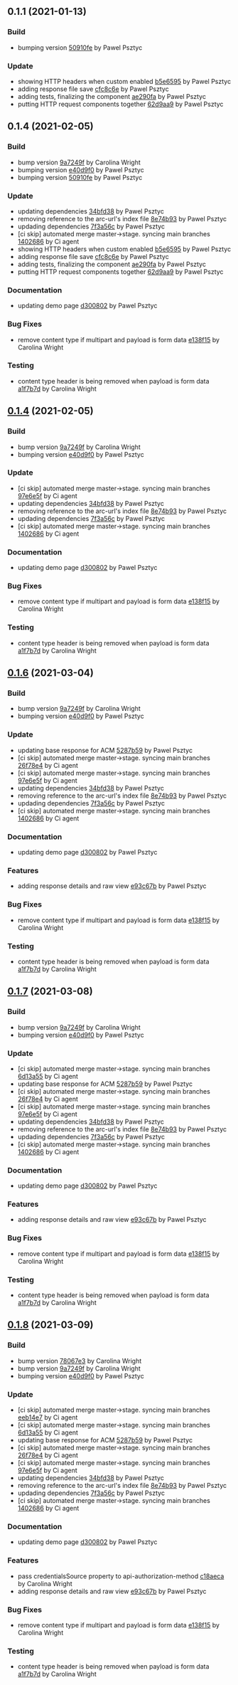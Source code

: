 <a name="0.1.1"></a>
## 0.1.1 (2021-01-13)

### Build

* bumping version [50910fe](https://github.com/advanced-rest-client/api-request/commit/50910fedaaf23d19786929519802e6fb5a57ce57) by Pawel Psztyc


### Update

* showing HTTP headers when custom enabled [b5e6595](https://github.com/advanced-rest-client/api-request/commit/b5e6595b2a3775aded947538afd15b20fcf7db9b) by Pawel Psztyc
* adding response file save [cfc8c6e](https://github.com/advanced-rest-client/api-request/commit/cfc8c6ee9b1ad592e28a053d0dc6072a81e2f659) by Pawel Psztyc
* adding tests, finalizing the component [ae290fa](https://github.com/advanced-rest-client/api-request/commit/ae290fa47c2b1828110f74e51028962672809150) by Pawel Psztyc
* putting HTTP request components together [62d9aa9](https://github.com/advanced-rest-client/api-request/commit/62d9aa96776340638faad6b87db3fcf6c9f435c1) by Pawel Psztyc


<a name="0.1.4"></a>
## 0.1.4 (2021-02-05)

### Build

* bump version [9a7249f](https://github.com/advanced-rest-client/api-request/commit/9a7249ff88722f098204c60d7e23bcb19809c24c) by Carolina Wright
* bumping version [e40d9f0](https://github.com/advanced-rest-client/api-request/commit/e40d9f0bcf29b10d248fcbfcd8fdecd8ead29a44) by Pawel Psztyc
* bumping version [50910fe](https://github.com/advanced-rest-client/api-request/commit/50910fedaaf23d19786929519802e6fb5a57ce57) by Pawel Psztyc


### Update

* updating dependencies [34bfd38](https://github.com/advanced-rest-client/api-request/commit/34bfd385c50deedd074c64d7904adee22d161b5f) by Pawel Psztyc
* removing reference to the arc-url's index file [8e74b93](https://github.com/advanced-rest-client/api-request/commit/8e74b9363903940e3a2398a5d14f6ab84a281cd3) by Pawel Psztyc
* updading dependencies [7f3a56c](https://github.com/advanced-rest-client/api-request/commit/7f3a56c18078233cb8d2d1100d7e4e160cd7f6b0) by Pawel Psztyc
* [ci skip] automated merge master->stage. syncing main branches [1402686](https://github.com/advanced-rest-client/api-request/commit/140268604960ead2dbb3e12cdd2056c4b5a3d9d9) by Ci agent
* showing HTTP headers when custom enabled [b5e6595](https://github.com/advanced-rest-client/api-request/commit/b5e6595b2a3775aded947538afd15b20fcf7db9b) by Pawel Psztyc
* adding response file save [cfc8c6e](https://github.com/advanced-rest-client/api-request/commit/cfc8c6ee9b1ad592e28a053d0dc6072a81e2f659) by Pawel Psztyc
* adding tests, finalizing the component [ae290fa](https://github.com/advanced-rest-client/api-request/commit/ae290fa47c2b1828110f74e51028962672809150) by Pawel Psztyc
* putting HTTP request components together [62d9aa9](https://github.com/advanced-rest-client/api-request/commit/62d9aa96776340638faad6b87db3fcf6c9f435c1) by Pawel Psztyc


### Documentation

* updating demo page [d300802](https://github.com/advanced-rest-client/api-request/commit/d300802d54a9ff09d3ef3cf03580880d02022e6e) by Pawel Psztyc


### Bug Fixes

* remove content type if multipart and payload is form data [e138f15](https://github.com/advanced-rest-client/api-request/commit/e138f15d88106adf5e28d8c491518a470b794f6c) by Carolina Wright


### Testing

* content type header is being removed when payload is form data [a1f7b7d](https://github.com/advanced-rest-client/api-request/commit/a1f7b7d7a8c99241abf7f66cefe3ec63d89c7830) by Carolina Wright


<a name="0.1.4"></a>
## [0.1.4](https://github.com/advanced-rest-client/api-request/compare/0.1.1...0.1.4) (2021-02-05)

### Build

* bump version [9a7249f](https://github.com/advanced-rest-client/api-request/commit/9a7249ff88722f098204c60d7e23bcb19809c24c) by Carolina Wright
* bumping version [e40d9f0](https://github.com/advanced-rest-client/api-request/commit/e40d9f0bcf29b10d248fcbfcd8fdecd8ead29a44) by Pawel Psztyc


### Update

* [ci skip] automated merge master->stage. syncing main branches [97e6e5f](https://github.com/advanced-rest-client/api-request/commit/97e6e5f657be1dadfc38431beab36edc4ff1bbbe) by Ci agent
* updating dependencies [34bfd38](https://github.com/advanced-rest-client/api-request/commit/34bfd385c50deedd074c64d7904adee22d161b5f) by Pawel Psztyc
* removing reference to the arc-url's index file [8e74b93](https://github.com/advanced-rest-client/api-request/commit/8e74b9363903940e3a2398a5d14f6ab84a281cd3) by Pawel Psztyc
* updading dependencies [7f3a56c](https://github.com/advanced-rest-client/api-request/commit/7f3a56c18078233cb8d2d1100d7e4e160cd7f6b0) by Pawel Psztyc
* [ci skip] automated merge master->stage. syncing main branches [1402686](https://github.com/advanced-rest-client/api-request/commit/140268604960ead2dbb3e12cdd2056c4b5a3d9d9) by Ci agent


### Documentation

* updating demo page [d300802](https://github.com/advanced-rest-client/api-request/commit/d300802d54a9ff09d3ef3cf03580880d02022e6e) by Pawel Psztyc


### Bug Fixes

* remove content type if multipart and payload is form data [e138f15](https://github.com/advanced-rest-client/api-request/commit/e138f15d88106adf5e28d8c491518a470b794f6c) by Carolina Wright


### Testing

* content type header is being removed when payload is form data [a1f7b7d](https://github.com/advanced-rest-client/api-request/commit/a1f7b7d7a8c99241abf7f66cefe3ec63d89c7830) by Carolina Wright


<a name="0.1.6"></a>
## [0.1.6](https://github.com/advanced-rest-client/api-request/compare/0.1.1...0.1.6) (2021-03-04)

### Build

* bump version [9a7249f](https://github.com/advanced-rest-client/api-request/commit/9a7249ff88722f098204c60d7e23bcb19809c24c) by Carolina Wright
* bumping version [e40d9f0](https://github.com/advanced-rest-client/api-request/commit/e40d9f0bcf29b10d248fcbfcd8fdecd8ead29a44) by Pawel Psztyc


### Update

* updating base response for ACM [5287b59](https://github.com/advanced-rest-client/api-request/commit/5287b59e9fec770ea1a5719701ed7d4b034303c9) by Pawel Psztyc
* [ci skip] automated merge master->stage. syncing main branches [26f78e4](https://github.com/advanced-rest-client/api-request/commit/26f78e4c80e4d58abbf385d5790abb5b1cebb799) by Ci agent
* [ci skip] automated merge master->stage. syncing main branches [97e6e5f](https://github.com/advanced-rest-client/api-request/commit/97e6e5f657be1dadfc38431beab36edc4ff1bbbe) by Ci agent
* updating dependencies [34bfd38](https://github.com/advanced-rest-client/api-request/commit/34bfd385c50deedd074c64d7904adee22d161b5f) by Pawel Psztyc
* removing reference to the arc-url's index file [8e74b93](https://github.com/advanced-rest-client/api-request/commit/8e74b9363903940e3a2398a5d14f6ab84a281cd3) by Pawel Psztyc
* updading dependencies [7f3a56c](https://github.com/advanced-rest-client/api-request/commit/7f3a56c18078233cb8d2d1100d7e4e160cd7f6b0) by Pawel Psztyc
* [ci skip] automated merge master->stage. syncing main branches [1402686](https://github.com/advanced-rest-client/api-request/commit/140268604960ead2dbb3e12cdd2056c4b5a3d9d9) by Ci agent


### Documentation

* updating demo page [d300802](https://github.com/advanced-rest-client/api-request/commit/d300802d54a9ff09d3ef3cf03580880d02022e6e) by Pawel Psztyc


### Features

* adding response details and raw view [e93c67b](https://github.com/advanced-rest-client/api-request/commit/e93c67b970444aabe9accb6a0a6e1bb0cdc493db) by Pawel Psztyc


### Bug Fixes

* remove content type if multipart and payload is form data [e138f15](https://github.com/advanced-rest-client/api-request/commit/e138f15d88106adf5e28d8c491518a470b794f6c) by Carolina Wright


### Testing

* content type header is being removed when payload is form data [a1f7b7d](https://github.com/advanced-rest-client/api-request/commit/a1f7b7d7a8c99241abf7f66cefe3ec63d89c7830) by Carolina Wright


<a name="0.1.7"></a>
## [0.1.7](https://github.com/advanced-rest-client/api-request/compare/0.1.1...0.1.7) (2021-03-08)

### Build

* bump version [9a7249f](https://github.com/advanced-rest-client/api-request/commit/9a7249ff88722f098204c60d7e23bcb19809c24c) by Carolina Wright
* bumping version [e40d9f0](https://github.com/advanced-rest-client/api-request/commit/e40d9f0bcf29b10d248fcbfcd8fdecd8ead29a44) by Pawel Psztyc


### Update

* [ci skip] automated merge master->stage. syncing main branches [6d13a55](https://github.com/advanced-rest-client/api-request/commit/6d13a55a49e3bfd48dda5a11fa9fb1551602349a) by Ci agent
* updating base response for ACM [5287b59](https://github.com/advanced-rest-client/api-request/commit/5287b59e9fec770ea1a5719701ed7d4b034303c9) by Pawel Psztyc
* [ci skip] automated merge master->stage. syncing main branches [26f78e4](https://github.com/advanced-rest-client/api-request/commit/26f78e4c80e4d58abbf385d5790abb5b1cebb799) by Ci agent
* [ci skip] automated merge master->stage. syncing main branches [97e6e5f](https://github.com/advanced-rest-client/api-request/commit/97e6e5f657be1dadfc38431beab36edc4ff1bbbe) by Ci agent
* updating dependencies [34bfd38](https://github.com/advanced-rest-client/api-request/commit/34bfd385c50deedd074c64d7904adee22d161b5f) by Pawel Psztyc
* removing reference to the arc-url's index file [8e74b93](https://github.com/advanced-rest-client/api-request/commit/8e74b9363903940e3a2398a5d14f6ab84a281cd3) by Pawel Psztyc
* updading dependencies [7f3a56c](https://github.com/advanced-rest-client/api-request/commit/7f3a56c18078233cb8d2d1100d7e4e160cd7f6b0) by Pawel Psztyc
* [ci skip] automated merge master->stage. syncing main branches [1402686](https://github.com/advanced-rest-client/api-request/commit/140268604960ead2dbb3e12cdd2056c4b5a3d9d9) by Ci agent


### Documentation

* updating demo page [d300802](https://github.com/advanced-rest-client/api-request/commit/d300802d54a9ff09d3ef3cf03580880d02022e6e) by Pawel Psztyc


### Features

* adding response details and raw view [e93c67b](https://github.com/advanced-rest-client/api-request/commit/e93c67b970444aabe9accb6a0a6e1bb0cdc493db) by Pawel Psztyc


### Bug Fixes

* remove content type if multipart and payload is form data [e138f15](https://github.com/advanced-rest-client/api-request/commit/e138f15d88106adf5e28d8c491518a470b794f6c) by Carolina Wright


### Testing

* content type header is being removed when payload is form data [a1f7b7d](https://github.com/advanced-rest-client/api-request/commit/a1f7b7d7a8c99241abf7f66cefe3ec63d89c7830) by Carolina Wright


<a name="0.1.8"></a>
## [0.1.8](https://github.com/advanced-rest-client/api-request/compare/0.1.1...0.1.8) (2021-03-09)

### Build

* bump version [78067e3](https://github.com/advanced-rest-client/api-request/commit/78067e3859d505693e665fa6d54bfec3e4a1f2bb) by Carolina Wright
* bump version [9a7249f](https://github.com/advanced-rest-client/api-request/commit/9a7249ff88722f098204c60d7e23bcb19809c24c) by Carolina Wright
* bumping version [e40d9f0](https://github.com/advanced-rest-client/api-request/commit/e40d9f0bcf29b10d248fcbfcd8fdecd8ead29a44) by Pawel Psztyc


### Update

* [ci skip] automated merge master->stage. syncing main branches [eeb14e7](https://github.com/advanced-rest-client/api-request/commit/eeb14e716b8db0dd6037c41afb4fa55c98dd5978) by Ci agent
* [ci skip] automated merge master->stage. syncing main branches [6d13a55](https://github.com/advanced-rest-client/api-request/commit/6d13a55a49e3bfd48dda5a11fa9fb1551602349a) by Ci agent
* updating base response for ACM [5287b59](https://github.com/advanced-rest-client/api-request/commit/5287b59e9fec770ea1a5719701ed7d4b034303c9) by Pawel Psztyc
* [ci skip] automated merge master->stage. syncing main branches [26f78e4](https://github.com/advanced-rest-client/api-request/commit/26f78e4c80e4d58abbf385d5790abb5b1cebb799) by Ci agent
* [ci skip] automated merge master->stage. syncing main branches [97e6e5f](https://github.com/advanced-rest-client/api-request/commit/97e6e5f657be1dadfc38431beab36edc4ff1bbbe) by Ci agent
* updating dependencies [34bfd38](https://github.com/advanced-rest-client/api-request/commit/34bfd385c50deedd074c64d7904adee22d161b5f) by Pawel Psztyc
* removing reference to the arc-url's index file [8e74b93](https://github.com/advanced-rest-client/api-request/commit/8e74b9363903940e3a2398a5d14f6ab84a281cd3) by Pawel Psztyc
* updading dependencies [7f3a56c](https://github.com/advanced-rest-client/api-request/commit/7f3a56c18078233cb8d2d1100d7e4e160cd7f6b0) by Pawel Psztyc
* [ci skip] automated merge master->stage. syncing main branches [1402686](https://github.com/advanced-rest-client/api-request/commit/140268604960ead2dbb3e12cdd2056c4b5a3d9d9) by Ci agent


### Documentation

* updating demo page [d300802](https://github.com/advanced-rest-client/api-request/commit/d300802d54a9ff09d3ef3cf03580880d02022e6e) by Pawel Psztyc


### Features

* pass credentialsSource property to api-authorization-method [c18aeca](https://github.com/advanced-rest-client/api-request/commit/c18aeca71b869b1c59422b5bcf57d9e356273d33) by Carolina Wright
* adding response details and raw view [e93c67b](https://github.com/advanced-rest-client/api-request/commit/e93c67b970444aabe9accb6a0a6e1bb0cdc493db) by Pawel Psztyc


### Bug Fixes

* remove content type if multipart and payload is form data [e138f15](https://github.com/advanced-rest-client/api-request/commit/e138f15d88106adf5e28d8c491518a470b794f6c) by Carolina Wright


### Testing

* content type header is being removed when payload is form data [a1f7b7d](https://github.com/advanced-rest-client/api-request/commit/a1f7b7d7a8c99241abf7f66cefe3ec63d89c7830) by Carolina Wright



